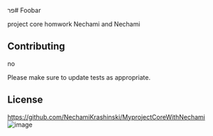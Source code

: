 פר# Foobar

project core homwork Nechami and Nechami



## Contributing

no 

Please make sure to update tests as appropriate.

## License

https://github.com/NechamiKrashinski/MyprojectCoreWithNechami
![image](https://github.com/user-attachments/assets/ec3b84ec-7a16-41e1-a9c7-2be9d1d34c24)
